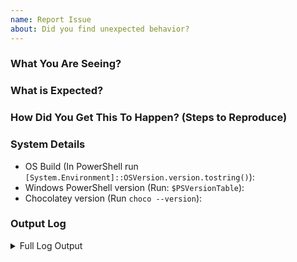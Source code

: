 ```yaml
---
name: Report Issue
about: Did you find unexpected behavior?
---
```


<!--
Ensure you have read over [Submitting Issues](https://github.com/chocolatey/.github/blob/main/SUBMITTING_ISSUES.md)

Please check to see if your issue already exists with a quick search of the issues. Start with one relevant term and then add if you get too many results.

NOTE: Keep in mind we have a [Code Of Conduct](https://github.com/chocolatey/.github/blob/main/CODE_OF_CONDUCT.md) that we expect folks to observe when they are looking for support in the Chocolatey community.

Name your issue appropriately: give it a sentence that reads well enough for anyone seeing this in the release notes to what it is.

When writing out the issue details please ensure you are writing it as if you were explaining it to somebody else.
Even if you will be working on and resolving the issue yourself. This helps others to understand the reasons for the
pull request and for it to be searchable in future.
-->

### What You Are Seeing?

### What is Expected?

### How Did You Get This To Happen? (Steps to Reproduce)
<!--
Add the steps that allows US to reproduce your problem. For example.

1. I ran this command `choco source list`
1. No sources were displayed.
1. I then ran this command `choco blah`
1. etc.

NOTE: We may be unable to troubleshoot / respond to issues without reproducible
steps. If you do not complete this section there is a high chance your issue
may be closed.
-->


### System Details

* OS Build (In PowerShell run `[System.Environment]::OSVersion.version.tostring()`):
* Windows PowerShell version (Run: `$PSVersionTable`):
* Chocolatey version (Run `choco --version`):

### Output Log
<!--
When including the log information, please ensure you have run the command with --debug --verbose. It provides important information for determining an issue

- Make sure there is no sensitive data shared.
- We need ALL output, not just what you may believe is relevant.
- We need ALL OUTPUT (including the configuration information), see https://gist.github.com/ferventcoder/b1300b91c167c8ac8205#file-error-txt-L1-L41 for what we need.
- If it is hard to reproduce with debug/verbose, the log file already logs with those parameters, just grab the relevant section from the log file (in the logs directory of your Chocolatey install).
-->


<details>
<summary>Full Log Output</summary>

<p>

~~~sh
IF YOUR LOG CONTENT IS SHORT, PLACE IT HERE - WE NEED _ALL_ DETAILED OUTPUT BASED ON THE ABOVE TO BE ABLE TO PROVIDE SUPPORT (YOU WILL FIND THAT IN THE $env:ChocolateyInstall\logs\chocolatey.log between the `=====`)
IF YOUR LOG CONTENT IS LONG, PLEASE LINK TO A GIST (see https://docs.github.com/en/github/writing-on-github/editing-and-sharing-content-with-gists/creating-gists)
~~~

</p>

</details>
